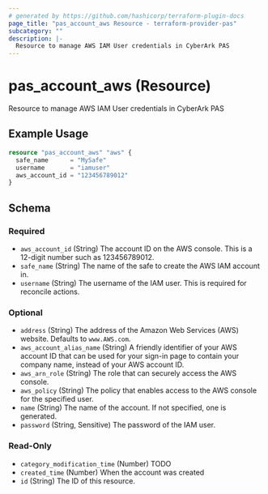 ```yaml
---
# generated by https://github.com/hashicorp/terraform-plugin-docs
page_title: "pas_account_aws Resource - terraform-provider-pas"
subcategory: ""
description: |-
  Resource to manage AWS IAM User credentials in CyberArk PAS
---
```


# pas_account_aws (Resource)

Resource to manage AWS IAM User credentials in CyberArk PAS

## Example Usage

```terraform
resource "pas_account_aws" "aws" {
  safe_name      = "MySafe"
  username       = "iamuser"
  aws_account_id = "123456789012"
}
```

<!-- schema generated by tfplugindocs -->
## Schema

### Required

- `aws_account_id` (String) The account ID on the AWS console. This is a 12-digit number such as 123456789012.
- `safe_name` (String) The name of the safe to create the AWS IAM account in.
- `username` (String) The username of the IAM user. This is required for reconcile actions.

### Optional

- `address` (String) The address of the Amazon Web Services (AWS) website. Defaults to `www.AWS.com`.
- `aws_account_alias_name` (String) A friendly identifier of your AWS account ID that can be used for your sign-in page to contain your company name, instead of your AWS account ID.
- `aws_arn_role` (String) The role that can securely access the AWS console.
- `aws_policy` (String) The policy that enables access to the AWS console for the specified user.
- `name` (String) The name of the account. If not specified, one is generated.
- `password` (String, Sensitive) The password of the IAM user.

### Read-Only

- `category_modification_time` (Number) TODO
- `created_time` (Number) When the account was created
- `id` (String) The ID of this resource.


